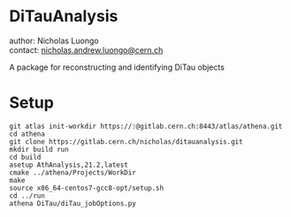 # DiTauAnalysis


author: Nicholas Luongo  
contact: nicholas.andrew.luongo@cern.ch

A package for reconstructing and identifying DiTau objects

              
Setup
=====


```
git atlas init-workdir https://:@gitlab.cern.ch:8443/atlas/athena.git
cd athena
git clone https://gitlab.cern.ch/nicholas/ditauanalysis.git
mkdir build run
cd build
asetup AthAnalysis,21.2,latest
cmake ../athena/Projects/WorkDir
make
source x86_64-centos7-gcc8-opt/setup.sh
cd ../run
athena DiTau/diTau_jobOptions.py
```
